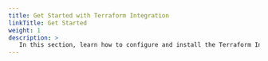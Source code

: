 ```yaml
---
title: Get Started with Terraform Integration
linkTitle: Get Started
weight: 1
description: >
   In this section, learn how to configure and install the Terraform Integration Plugin for Spinnaker and Armory Continuous Deployment. 
---
```

